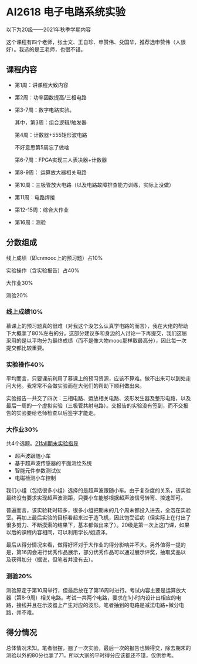 
# AI2618 电子电路系统实验

以下为20级——2021年秋季学期内容

这个课程有四个老师，张士文、王自珍、申赞伟、殳国华，推荐选申赞伟（人很好）。我选的是王老师，也很不错。

## 课程内容

- 第1周：讲课程大致内容

- 第2周：功率因数提高/三相电路

- 第3-7周：数字电路实验。

  其中，第3周：组合逻辑/触发器

  第4周：计数器+555矩形波电路

  不好意思第5周忘了做啥

  第6-7周：FPGA实现三人表决器+计数器

- 第8-9周： 运算放大器相关电路

- 第10周：三极管放大电路（以及电路故障排查能力训练，实际上没做）

- 第11周：电路焊接

- 第12-15周：综合大作业

- 第16周：测验

 ## 分数组成

线上成绩（即cnmooc上的预习题）占10%

实验操作（含实验报告）占40%

大作业30%

测验20%

### 线上成绩10%

慕课上的预习题真的很难（对我这个没怎么认真学电路的而言），我在大佬的帮助下大概拿了80%左右的分。这部分建议多和身边的人讨论一下再提交，我们这届采用的是以平均分为最终成绩（而不是像大物mooc那样取最高分），因此每一次提交都比较重要。

### 实验操作40%

平均而言，只要课前利用了慕课上的预习资源，应该不算难。做不出来可以到处走问大佬。我常常不会做实验而在大佬们的帮助下顺利做出来。

实验报告一共交了四次：三相电路、运放相关电路、波形发生器及整形电路，以及最后一周的一个虚拟实验（三极管共射电路）。交报告的实验没有签到，而不交报告的实验要给老师检查以后签字才能走。

### 大作业30%

共4个选题。[21fall期末实验指导](https://github.com/Maddog241/miscs/tree/main/电路实验-21Fall-Final)

- 超声波跟随小车
- 基于超声波传感器的平面测绘系统
- 智能元件参数测试仪
- 电磁检测小车控制

我们小组（包括很多小组）选择的是超声波跟随小车。由于复杂度的关系，该实验最终没有要求实现超声波测距，只要小车能够根据超声波信号转弯、控速即可。

普遍而言，该实验耗时较多，很多小组把期末的几个周末都投入进去，全泡在实验室。再加上最后实验的目标看起来过于造飞机，因此饱受诟病（但实际上在付出了很多努力、不断摸索的结果下，基本都做出来了）。20级是第一次上这门课，如果以后的课程内容相同，可以利用学长/姐遗泽。

最后从得分情况来看，做得好坏对于大作业的得分影响并不大。另外值得一提的是，第16周会进行优秀作品展示，部分优秀作品可以通过展示评奖，抽取奖品以及获得加分（据说，但笔者并没有去）。

### 测验20%

测验原定于第10周举行，但最后放在了第16周时进行。考试内容主要是运算放大器（第8-9周）相关电路。考试一共两个电路，要求在1小时内设计出相应的电路，接线并且在示波器上产生对应的波形。笔者抽到的电路是减法电路+微分电路，并不难。

## 得分情况

总体情况未知。笔者很摆，翘了一次实验，最后一次的报告也懒得交，除去期末的测验以外的80分也拿了71，所以大家的平时得分应该都还不错，仅供参考。

